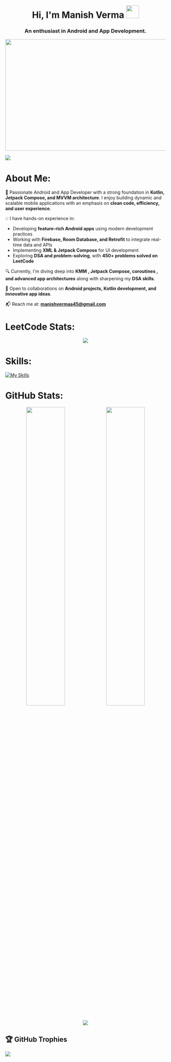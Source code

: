 <h1 align="center">Hi, I'm Manish Verma <img src='https://media.giphy.com/media/v1.Y2lkPTc5MGI3NjExNGExNzhmMGNkOWZlZWZjN2ZlNWM2NjUxMmI4NGM0ZTdmMDJhZDgxOCZlcD12MV9pbnRlcm5hbF9naWZzX2dpZklkJmN0PXM/NFGhfDRVAml9khfvzP/giphy.gif' width='40'></h1>
<h3 align="center">An enthusiast in Android and App Development.</h3>

<p align="center">
  <img src="https://camo.githubusercontent.com/2366b34bb903c09617990fb5fff4622f3e941349e846ddb7e73df872a9d21233/68747470733a2f2f63646e2e6472696262626c652e636f6d2f75736572732f3733303730332f73637265656e73686f74732f363538313234332f6176656e746f2e676966" height="350" width="550" />
</p>

![](https://komarev.com/ghpvc/?username=beast-45)

# About Me:
🚀 Passionate Android and App Developer with a strong foundation in **Kotlin, Jetpack Compose, and MVVM architecture**. I enjoy building dynamic and scalable mobile applications with an emphasis on **clean code, efficiency, and user experience**.

💡 I have hands-on experience in:
- Developing **feature-rich Android apps** using modern development practices
- Working with **Firebase, Room Database, and Retrofit** to integrate real-time data and APIs
- Implementing **XML & Jetpack Compose** for UI development
- Exploring **DSA and problem-solving**, with **450+ problems solved on LeetCode**

🔍 Currently, I'm diving deep into **KMM , Jetpack Compose, coroutines , and advanced app architectures** along with sharpening my **DSA skills**.

💼 Open to collaborations on **Android projects, Kotlin development, and innovative app ideas**.

📬 Reach me at: **manishvermaa45@gmail.com**


# LeetCode Stats:
<p align="center">
  <img src="https://leetcard.jacoblin.cool/beast45?animation=true" />
</p>

# Skills:

[![My Skills](https://skillicons.dev/icons?i=c,cpp,kotlin,js,androidstudio,vscode,figma,firebase,mysql,git,github,gradle,idea,stackoverflow,windows&perline=15)](https://skillicons.dev)

# GitHub Stats:
<p align="center">
  <img src="https://github-readme-stats.vercel.app/api?username=beast-45&theme=dark&hide_border=false&include_all_commits=false&count_private=false" width="49%"/>
  <img src="https://github-readme-streak-stats.herokuapp.com/?user=beast-45&theme=dark&hide_border=false" width="49%"/>
</p>
<p align="center">
  <img src="https://github-readme-stats.vercel.app/api/top-langs/?username=beast-45&theme=dark&hide_border=false&include_all_commits=false&count_private=false&layout=compact"/>
</p>

## 🏆 GitHub Trophies
![](https://github-profile-trophy.vercel.app/?username=beast-45&theme=radical&no-frame=false&no-bg=true&margin-w=4)

